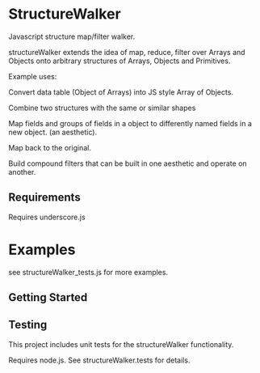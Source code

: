 StructureWalker
===============

Javascript structure map/filter walker.

structureWalker extends the idea of map, reduce, filter over Arrays and Objects onto
arbitrary structures of Arrays, Objects and Primitives.

Example uses:

Convert data table (Object of Arrays) into JS style Array of Objects.

Combine two structures with the same or similar shapes

Map fields and groups of fields in a object to differently named fields in a new object. (an aesthetic).

Map back to the original.

Build compound filters that can be built in one aesthetic and operate on another.

Requirements
------------

Requires underscore.js

Examples
========

see structureWalker_tests.js for more examples.


Getting Started
---------------

Testing
-------

This project includes unit tests for the structureWalker functionality.

Requires node.js.  See structureWalker.tests for details.
